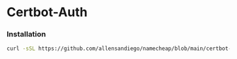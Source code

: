 # Certbot-Auth

### Installation

```bash
curl -sSL https://github.com/allensandiego/namecheap/blob/main/certbot-auth_install.sh | bash
```

